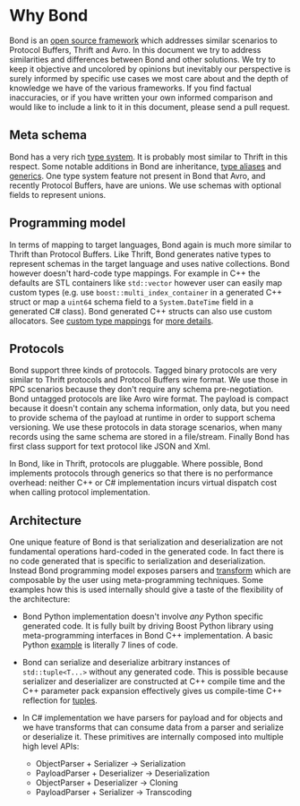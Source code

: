 Why Bond
========

Bond is an [open source framework](https://github.com/Microsoft/bond/) which
addresses similar scenarios to Protocol Buffers, Thrift and Avro. In this 
document we try to address similarities and differences between Bond and other 
solutions. We try to keep it objective and uncolored by opinions but inevitably 
our perspective is surely informed by specific use cases we most care about and 
the depth of knowledge we have of the various frameworks. If you find factual 
inaccuracies, or if you have written your own informed comparison and would 
like to include a link to it in this document, please send a pull request.

Meta schema
-----------

Bond has a very rich [type system](manual/bond_cpp.html#idl-syntax). It is 
probably most similar to Thrift in this respect. Some notable additions in Bond 
are inheritance, [type aliases](manual/bond_cpp.html#type-aliases) and 
[generics](manual/bond_cpp.html#generics). One type system feature not present 
in Bond that Avro, and recently Protocol Buffers, have are unions. We use 
schemas with optional fields to represent unions.

Programming model
-----------------

In terms of mapping to target languages, Bond again is much more similar to 
Thrift than Protocol Buffers. Like Thrift, Bond generates native types to 
represent schemas in the target language and uses native collections. Bond 
however doesn't hard-code type mappings. For example in C++ the defaults are 
STL containers like `std::vector` however user can easily map custom types 
(e.g. use `boost::multi_index_container`  in a generated C++ struct or map 
a `uint64` schema field to a `System.DateTime` field in a generated C# class). 
Bond generated C++ structs can also use custom allocators. See [custom type 
mappings](manual/bond_cpp.html#custom-type-mappings) for [more 
details](manual/bond_cs.html#custom-type-mappings).

Protocols
---------

Bond support three kinds of protocols. Tagged binary protocols are very similar 
to Thrift protocols and Protocol Buffers wire format. We use those in RPC 
scenarios because they don't require any schema pre-negotiation. Bond untagged 
protocols are like Avro wire format. The payload is compact because it doesn't 
contain any schema information, only data, but you need to provide schema of 
the payload at runtime in order to support schema versioning. We use these 
protocols in data storage scenarios, when many records using the same schema 
are stored in a file/stream. Finally Bond has first class support for text 
protocol like JSON and Xml.

In Bond, like in Thrift, protocols are pluggable. Where possible, Bond 
implements protocols through generics so that there is no performance overhead: 
neither C++ or C# implementation incurs virtual dispatch cost when calling 
protocol implementation.

Architecture
------------

One unique feature of Bond is that serialization and deserialization are not 
fundamental operations hard-coded in the generated code. In fact there is no 
code generated that is specific to serialization and deserialization. Instead 
Bond programming model exposes parsers and 
[transform](manual/bond_cpp.html#transforms) which are composable by the user 
using meta-programming techniques. Some examples how this is used internally 
should give a taste of the flexibility of the architecture:

- Bond Python implementation doesn't involve *any* Python specific generated 
  code. It is fully built by driving Boost Python library using 
  meta-programming interfaces in Bond C++ implementation. A basic Python 
  [example](manual/bond_py.html#basic-example) is literally 7 lines of code.

- Bond can serialize and deserialize arbitrary instances of `std::tuple<T...>` 
  without any generated code. This is possible because serializer and 
  deserializer are constructed at C++ compile time and the C++ parameter pack 
  expansion effectively gives us compile-time C++ reflection for 
  [tuples](manual/bond_cpp.html#tuples).

- In C# implementation we have parsers for payload and for objects and we have 
  transforms that can consume data from a parser and serialize or deserialize 
  it. These primitives are internally composed into multiple high level APIs:

    - ObjectParser + Serializer -> Serialization
    - PayloadParser + Deserializer -> Deserialization
    - ObjectParser + Deserializer -> Cloning
    - PayloadParser + Serializer -> Transcoding
